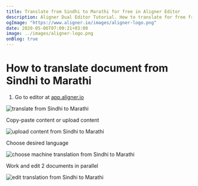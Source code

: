 ```yaml
---
title: Translate from Sindhi to Marathi for free in Aligner Editor
description: Aligner Dual Editor Tutorial. How to translate for free from Sindhi to Marathi. Aligner is multilingual document management platform. 
ogImage: "https://www.aligner.io/images/aligner-logo.png"
date: 2020-05-06T07:09:21+03:00
image: ../images/aligner-logo.png
onBlog: true
---
```


# How to translate document from Sindhi to Marathi

1. Go to editor at [app.aligner.io](https://app.aligner.io "Aligner App web page")

![translate from Sindhi to Marathi](../aligner-blank-editor.png "translate from Sindhi to Marathi")

Copy-paste content or upload content

![upload content from Sindhi to Marathi](../aligner-uploaded-document.png "upload content from Sindhi to Marathi")

Choose desired language

![choose machine translation from Sindhi to Marathi](../aligner-language-dropdown.png "choose machine translation from Sindhi to Marathi")

Work and edit 2 documents in parallel

![edit translation from Sindhi to Marathi](../aligner-double-sitded-editor.png "edit translation from Sindhi to Marathi")

